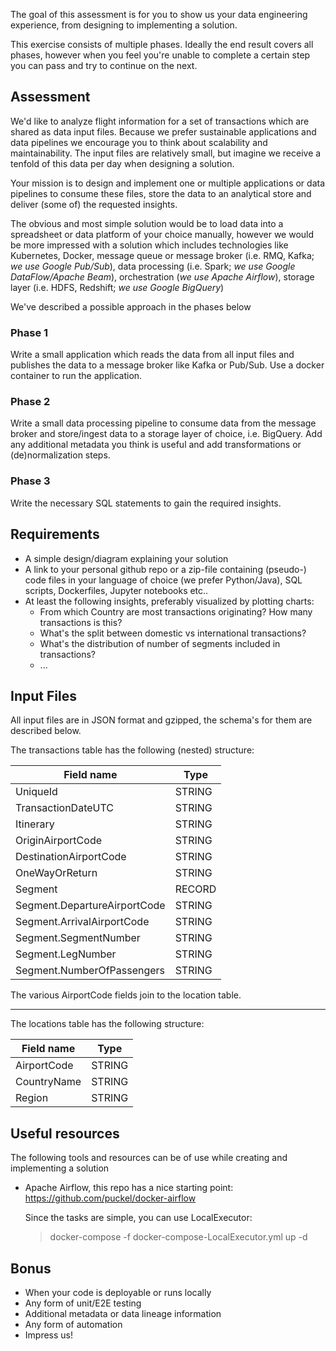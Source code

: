 The goal of this assessment is for you to show us your data engineering experience, from designing to implementing a solution.

This exercise consists of multiple phases. Ideally the end result covers all phases, however when you feel you're unable to complete a certain step you can pass and try to continue on the next.

## Assessment

We'd like to analyze flight information for a set of transactions which are shared as data input files. Because we prefer sustainable applications and data pipelines we encourage you to think about scalability and maintainability. The input files are relatively small, but imagine we receive a tenfold of this data per day when designing a solution. 

Your mission is to design and implement one or multiple applications or data pipelines to consume these files, store the data to an analytical store and deliver (some of) the requested insights. 

The obvious and most simple solution would be to load data into a spreadsheet or data platform of your choice manually, however we would be more impressed with a solution which includes technologies like Kubernetes, Docker, message queue or message broker (i.e. RMQ, Kafka; *we use Google Pub/Sub*), data processing (i.e. Spark; *we use Google DataFlow/Apache Beam*), orchestration (*we use Apache Airflow*), storage layer (i.e. HDFS, Redshift; *we use Google BigQuery*)

We've described a possible approach in the phases below

### Phase 1
Write a small application which reads the data from all input files and publishes the data to a message broker like Kafka or Pub/Sub. Use a docker container to run the application.

### Phase 2
Write a small data processing pipeline to consume data from the message broker and store/ingest data to a storage layer of choice, i.e. BigQuery. Add any additional metadata you think is useful and add transformations or (de)normalization steps.

### Phase 3
Write the necessary SQL statements to gain the required insights.

## Requirements

* A simple design/diagram explaining your solution
* A link to your personal github repo or a zip-file containing (pseudo-) code files in your language of choice (we prefer Python/Java), SQL scripts, Dockerfiles, Jupyter notebooks etc..
* At least the following insights, preferably visualized by plotting charts:
  * From which Country are most transactions originating? How many transactions is this?
  * What's the split between domestic vs international transactions? 
  * What's the distribution of number of segments included in transactions?
  * ...

## Input Files
All input files are in JSON format and gzipped, the schema's for them are described below.

The transactions table has the following (nested) structure:

| Field name | Type |
| --- | --- |
| UniqueId | STRING |
| TransactionDateUTC | STRING |
| Itinerary | STRING | 
| OriginAirportCode | STRING |
| DestinationAirportCode | STRING |
| OneWayOrReturn | STRING |
| Segment | RECORD |
| Segment.DepartureAirportCode | STRING |
| Segment.ArrivalAirportCode | STRING |
| Segment.SegmentNumber | STRING |
| Segment.LegNumber | STRING |
| Segment.NumberOfPassengers | STRING |

The various AirportCode fields join to the location table.

---

The locations table has the following structure:

| Field name | Type |
--- | ---
| AirportCode | STRING |
| CountryName | STRING |
| Region | STRING |


## Useful resources
The following tools and resources can be of use while creating and implementing a solution

* Apache Airflow, this repo has a nice starting point: https://github.com/puckel/docker-airflow

    Since the tasks are simple, you can use LocalExecutor:
    > docker-compose -f docker-compose-LocalExecutor.yml up -d

## Bonus

* When your code is deployable or runs locally
* Any form of unit/E2E testing
* Additional metadata or data lineage information
* Any form of automation
* Impress us!
